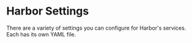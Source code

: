 # Harbor Settings

There are a variety of settings you can configure for Harbor's services. Each has its own YAML file.

